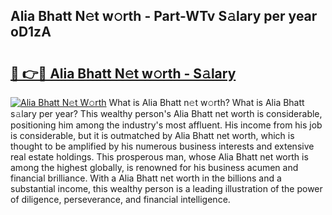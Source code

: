 ## Alia Bhatt N𝚎t w𝚘rth - Part-WTv S𝚊lary per year oD1zA

# <h2><a href="http://gc1wwz.nevu.top/?p=Alia+Bhatt">🔗 👉🔴 Alia Bhatt N𝚎t w𝚘rth - S𝚊lary</a></h2>

[![Alia Bhatt N𝚎t W𝚘rth](https://i.imgur.com/Oavwk0R.jpeg)](http://gc1wwz.nevu.top/?p=Alia+Bhatt)
What is Alia Bhatt n𝚎t w𝚘rth? What is Alia Bhatt s𝚊lary per year?
This wealthy person's Alia Bhatt net worth is considerable, positioning him among the industry's most affluent. His income from his job is considerable, but it is outmatched by Alia Bhatt net worth, which is thought to be amplified by his numerous business interests and extensive real estate holdings. This prosperous man, whose Alia Bhatt net worth is among the highest globally, is renowned for his business acumen and financial brilliance. With a Alia Bhatt net worth in the billions and a substantial income, this wealthy person is a leading illustration of the power of diligence, perseverance, and financial intelligence.
